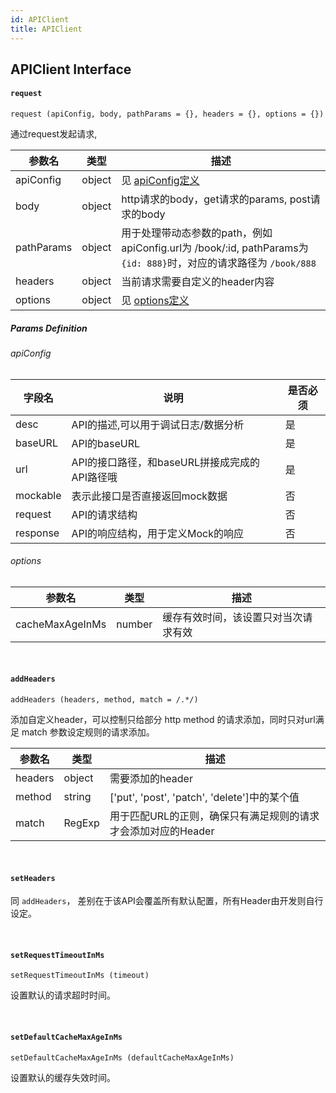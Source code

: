 ```yaml
---
id: APIClient
title: APIClient
---
```


## APIClient Interface
#### `request`
```
request (apiConfig, body, pathParams = {}, headers = {}, options = {})
```
通过request发起请求, 

| 参数名 | 类型 | 描述 | 
| --- | --- | --- |
| apiConfig | object | 见 [apiConfig定义](/WeTrident/docs/api/APIClient#apiconfig) | 
| body | object | http请求的body，get请求的params, post请求的body | 
| pathParams | object | 用于处理带动态参数的path，例如apiConfig.url为 /book/:id, pathParams为 `{id: 888}`时，对应的请求路径为 `/book/888` | 
| headers | object | 当前请求需要自定义的header内容 |
| options | object | 见 [options定义](/WeTrident/docs/api/APIClient#options)  

##### Params Definition
###### apiConfig
| 字段名 | 说明 | 是否必须 | 
| --- | --- | --- |
| desc | API的描述,可以用于调试日志/数据分析 | 是 | 
| baseURL | API的baseURL | 是 | 
| url | API的接口路径，和baseURL拼接成完成的API路径哦 | 是 | 
| mockable | 表示此接口是否直接返回mock数据 | 否
| request | API的请求结构 | 否
| response | API的响应结构，用于定义Mock的响应 | 否

###### options
| 参数名 | 类型 | 描述 | 
| --- | --- | --- |
| cacheMaxAgeInMs | number | 缓存有效时间，该设置只对当次请求有效

<br />

#### `addHeaders`
```
addHeaders (headers, method, match = /.*/)
```
添加自定义header，可以控制只给部分 http method 的请求添加，同时只对url满足 match 参数设定规则的请求添加。

| 参数名 | 类型 | 描述 | 
| --- | --- | --- |
| headers | object | 需要添加的header
| method | string | ['put', 'post', 'patch', 'delete']中的某个值
| match | RegExp | 用于匹配URL的正则，确保只有满足规则的请求才会添加对应的Header

<br />

#### `setHeaders`
同 `addHeaders`， 差别在于该API会覆盖所有默认配置，所有Header由开发则自行设定。

<br />

#### `setRequestTimeoutInMs`
```
setRequestTimeoutInMs (timeout)
```
设置默认的请求超时时间。

<br />

#### `setDefaultCacheMaxAgeInMs`
```
setDefaultCacheMaxAgeInMs (defaultCacheMaxAgeInMs)
```
设置默认的缓存失效时间。
